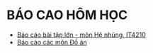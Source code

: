 # BÁO CAO HÔM HỌC

- [Báo cáo bài tập lớn - môn Hệ nhúng, IT4210](./README.HENHUNG.md)
- [Báo cáo các môn Đồ án](./README.PROJECT.md)
